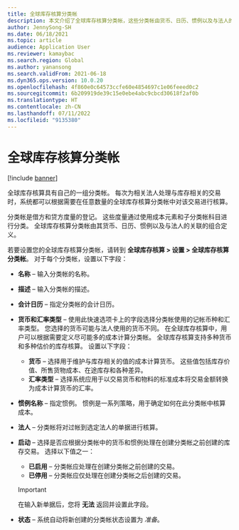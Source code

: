 ```yaml
---
title: 全球库存核算分类帐
description: 本文介绍了全球库存核算分类帐，这些分类帐由货币、日历、惯例以及与法人的关联的组合定义。
author: JennySong-SH
ms.date: 06/18/2021
ms.topic: article
audience: Application User
ms.reviewer: kamaybac
ms.search.region: Global
ms.author: yanansong
ms.search.validFrom: 2021-06-18
ms.dyn365.ops.version: 10.0.20
ms.openlocfilehash: 4f860e0c64573ccfe60e4854697c1e06feeed0c2
ms.sourcegitcommit: 6b209919de39c15e0ebe4abc9cbcd30618f2af0b
ms.translationtype: HT
ms.contentlocale: zh-CN
ms.lasthandoff: 07/11/2022
ms.locfileid: "9135380"
---
```

# <a name="global-inventory-accounting-ledger"></a>全球库存核算分类帐

[!include [banner](../includes/banner.md)]

全球库存核算具有自己的一组分类帐。 每次为相关法人处理与库存相关的交易时，系统都可以根据需要在任意数量的全球库存核算分类帐中对该交易进行核算。

分类帐是借方和贷方度量的登记。 这些度量通过使用成本元素和子分类帐科目进行分类。 全球库存核算分类帐由其货币、日历、惯例以及与法人的关联的组合定义。

若要设置您的全球库存核算分类帐，请转到 **全球库存核算 \> 设置 \> 全球库存核算分类帐**。 对于每个分类帐，设置以下字段：

- **名称** – 输入分类帐的名称。
- **描述** – 输入分类帐的描述。
- **会计日历** – 指定分类帐的会计日历。
- **货币和汇率类型** – 使用此快速选项卡上的字段选择分类帐使用的记帐币种和汇率类型。 您选择的货币可能与法人使用的货币不同。 在全球库存核算中，用户可以根据需要定义尽可能多的成本计算分类帐。 全球库存核算支持多种货币和多种估价的库存核算。 设置以下字段：

    - **货币** – 选择用于维护与库存相关的值的成本计算货币。 这些值包括库存价值、所售货物成本、在途库存和各种差异。
    - **汇率类型** – 选择系统应用于以交易货币和物料的标准成本将交易金额转换为成本计算货币的汇率。

- **惯例名称** – 指定惯例。 惯例是一系列策略，用于确定如何在此分类帐中核算成本。
- **法人** – 分类帐将对过帐到选定法人的单据进行核算。
- **启动** – 选择是否应根据分类帐中的货币和惯例处理在创建分类帐之前创建的库存交易。 选择以下值之一：

    - **已启用** – 分类帐应处理在创建分类帐之前创建的交易。
    - **已停用** – 分类帐应仅处理在创建分类帐之后创建的交易。

    > [!IMPORTANT]
    > 在输入新单据后，您将 **无法** 返回并设置此字段。

- **状态** – 系统自动将新创建的分类帐状态设置为 *准备*。

